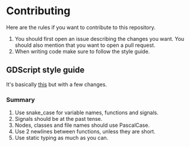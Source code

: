 # Contributing
Here are the rules if you want to contribute to this repository.

1. You should first open an issue describing the changes you want. You should also mention that you want to open a pull request.
2. When writing code make sure to follow the style guide.

## GDScript style guide
It's basically [this](https://docs.godotengine.org/en/stable/tutorials/scripting/gdscript/gdscript_styleguide.html) but with a few changes.

### Summary 
1. Use snake_case for variable names, functions and signals.
2. Signals should be at the past tense.
3. Nodes, classes and file names should use PascalCase.
4. Use 2 newlines between functions, unless they are short.
5. Use static typing as much as you can.
